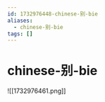```yaml
---
id: 1732976448-chinese-别-bie
aliases:
  - chinese-别-bie
tags: []
---
```


# chinese-别-bie
![[1732976461.png]]

